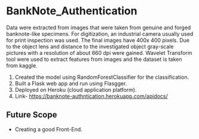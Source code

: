 # BankNote_Authentication
Data were extracted from images that were taken from genuine and forged banknote-like specimens. For digitization, an industrial camera usually used for print inspection was used. The final images have 400x 400 pixels. Due to the object lens and distance to the investigated object gray-scale pictures with a resolution of about 660 dpi were gained. Wavelet Transform tool were used to extract features from images and the dataset is taken from kaggle.

1. Created the model using RandomForestClassifier for the classification.
2. Built a Flask web app and run using Flasgger.
3. Deployed on Heroku (cloud application platform). 
4. Link- https://banknote-authntication.herokuapp.com/apidocs/

## Future Scope

* Creating a good Front-End.

